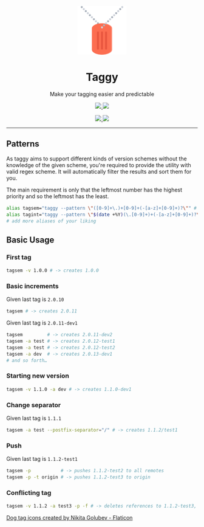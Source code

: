 <p align="center">
  <img src="art/logo.png" width="128px" />
</p>

<h1 align="center">Taggy</h1>

<p align="center">Make your tagging easier and predictable</p>

<p align="center">
    <a href="https://www.codacy.com/gh/diareuse/taggy/dashboard?utm_source=github.com&amp;utm_medium=referral&amp;utm_content=diareuse/taggy&amp;utm_campaign=Badge_Grade">
        <img src="https://app.codacy.com/project/badge/Grade/a30de5da7cc943a899a171eabd99ecc8"/>
    </a>
    <a href="https://www.codacy.com/gh/diareuse/taggy/dashboard?utm_source=github.com&amp;utm_medium=referral&amp;utm_content=diareuse/taggy&amp;utm_campaign=Badge_Coverage">
        <img src="https://app.codacy.com/project/badge/Coverage/a30de5da7cc943a899a171eabd99ecc8"/>
    </a>
</p>
<p align="center">
    <a href="https://github.com/diareuse/taggy/actions/workflows/coverage-report.yml">
        <img src="https://github.com/diareuse/taggy/workflows/Coverage%20Report/badge.svg"/>
    </a>
    <a href="https://github.com/diareuse/taggy/actions/workflows/build-artifacts.yml">
        <img src="https://github.com/diareuse/taggy/workflows/Build%20Artifacts%20(Native%20Images)/badge.svg"/>
    </a>
</p>

---

## Patterns

As taggy aims to support different kinds of version schemes without the knowledge of the given scheme, you're required
to provide the utility with valid regex scheme. It will automatically filter the results and sort them for you.

The main requirement is only that the leftmost number has the highest priority and so the leftmost has the least.

```bash
alias tagsem="taggy --pattern \"([0-9]+\.)+[0-9]+(-[a-z]+[0-9]+)?\"" # 2.13.46 || 2.13.46.1 || 2.13.46-dev2
alias tagint="taggy --pattern \"$(date +%Y)(\.[0-9]+)+(-[a-z]+[0-9]+)?\"" # 2021.10 || 2021.10.1 || 2021.10-dev2
# add more aliases of your liking
```

## Basic Usage

### First tag

```bash
tagsem -v 1.0.0 # -> creates 1.0.0
```

### Basic increments

Given last tag is `2.0.10`

```bash
tagsem # -> creates 2.0.11
```

Given last tag is `2.0.11-dev1`

```bash
tagsem         # -> creates 2.0.11-dev2
tagsem -a test # -> creates 2.0.12-test1
tagsem -a test # -> creates 2.0.12-test2
tagsem -a dev  # -> creates 2.0.13-dev1
# and so forth…
```

### Starting new version

```bash
tagsem -v 1.1.0 -a dev # -> creates 1.1.0-dev1
```

### Change separator

Given last tag is `1.1.1`

```bash
tagsem -a test --postfix-separator="/" # -> creates 1.1.2/test1
```

### Push

Given last tag is `1.1.2-test1`

```bash
tagsem -p           # -> pushes 1.1.2-test2 to all remotes
tagsem -p -t origin # -> pushes 1.1.2-test3 to origin
```

### Conflicting tag

```bash
tagsem -v 1.1.2 -a test3 -p -f # -> deletes references to 1.1.2-test3, creates 1.1.2-test3 and pushes to all remotes
```

<a href="https://www.flaticon.com/free-icons/dog-tag" title="dog tag icons">Dog tag icons created by Nikita Golubev -
Flaticon</a>